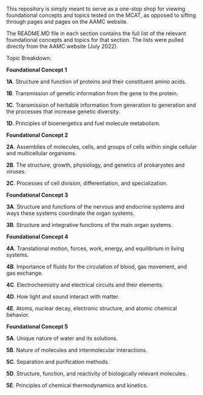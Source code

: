 This repository is simply meant to serve as a one-stop shop for viewing foundational concepts and topics tested on the MCAT, as opposed to sifting through pages and pages on the AAMC website.



The README.MD file in each section contains the full list of the relevant foundational concepts and topics for that section. The lists were pulled directly from the AAMC website (July 2022).



Topic Breakdown:

**Foundational Concept 1**

**1A**. Structure and function of proteins and their constituent amino acids.

**1B**. Transmission of genetic information from the gene to the protein.

**1C**. Transmission of heritable information from generation to generation and the processes that increase genetic diversity.

**1D**. Principles of bioenergetics and fuel molecule metabolism.

**Foundational Concept 2**

**2A**.  Assemblies of molecules, cells, and groups of cells within single cellular and multicellular organisms.

**2B**. The structure, growth, physiology, and genetics of prokaryotes and viruses.

**2C**. Processes of cell division, differentiation, and specialization.

**Foundational Concept 3**

**3A**.  Structure and functions of the nervous and endocrine systems and ways these systems coordinate the organ systems.

**3B**. Structure and integrative functions of the main organ systems.

**Foundational Concept 4**

**4A**. Translational motion, forces, work, energy, and equilibrium in living systems.

**4B**.  Importance of fluids for the circulation of blood, gas movement, and gas exchange.

**4C**. Electrochemistry and electrical circuits and their elements.

**4D**. How light and sound interact with matter.

**4E**. Atoms, nuclear decay, electronic structure, and atomic chemical behavior.

**Foundational Concept 5**

**5A**. Unique nature of water and its solutions.

**5B**. Nature of molecules and intermolecular interactions.

**5C**. Separation and purification methods.

**5D**. Structure, function, and reactivity of biologically relevant molecules.

**5E**. Principles of chemical thermodynamics and kinetics.
